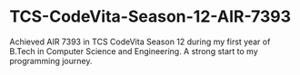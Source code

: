 # TCS-CodeVita-Season-12-AIR-7393
Achieved AIR 7393 in TCS CodeVita Season 12 during my first year of B.Tech in Computer Science and Engineering. A strong start to my programming journey.
